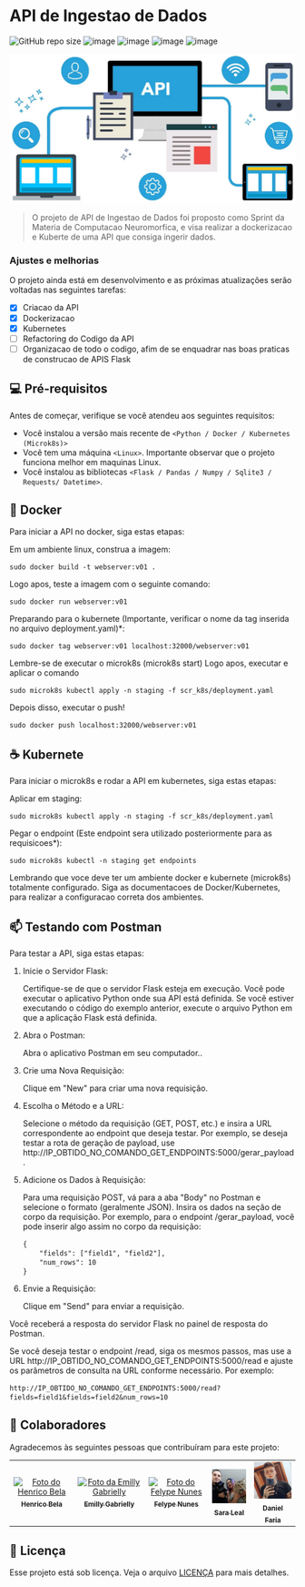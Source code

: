 # API de Ingestao de Dados

![GitHub repo size](https://img.shields.io/github/repo-size/iuricode/README-template?style=for-the-badge)
![image](https://img.shields.io/badge/Python-3776AB?style=for-the-badge&logo=python&logoColor=white)
![image](https://img.shields.io/badge/Kubernetes-326DE6?style=for-the-badge&logo=kubernetes&logoColor=white)
![image](https://img.shields.io/badge/Docker-2496ED?style=for-the-badge&logo=docker&logoColor=white)
![image](https://img.shields.io/badge/Flask-000000?style=for-the-badge&logo=flask&logoColor=white)

<img src="imgs/imagem.png" alt="API">

> O projeto de API de Ingestao de Dados foi proposto como Sprint da Materia de Computacao Neuromorfica, e visa realizar a dockerizacao e Kuberte de uma API que consiga ingerir dados.

### Ajustes e melhorias

O projeto ainda está em desenvolvimento e as próximas atualizações serão voltadas nas seguintes tarefas:

- [x] Criacao da API
- [x] Dockerizacao
- [x] Kubernetes
- [ ] Refactoring do Codigo da API
- [ ] Organizacao de todo o codigo, afim de se enquadrar nas boas praticas de construcao de APIS Flask

## 💻 Pré-requisitos

Antes de começar, verifique se você atendeu aos seguintes requisitos:

* Você instalou a versão mais recente de `<Python / Docker / Kubernetes (Microk8s)>`
* Você tem uma máquina `<Linux>`. Importante observar que o projeto funciona melhor em maquinas Linux.
* Você instalou as bibliotecas `<Flask / Pandas / Numpy / Sqlite3 / Requests/ Datetime>`.

## 🚀 Docker

Para iniciar a API no docker, siga estas etapas:

Em um ambiente linux, construa a imagem:
```
sudo docker build -t webserver:v01 .
```

Logo apos, teste a imagem com o seguinte comando:
```
sudo docker run webserver:v01
```

Preparando para o kubernete (Importante, verificar o nome da tag inserida no arquivo deployment.yaml)*:
```
sudo docker tag webserver:v01 localhost:32000/webserver:v01
```

Lembre-se de executar o microk8s (microk8s start)
Logo apos, executar e aplicar o comando 

```
sudo microk8s kubectl apply -n staging -f scr_k8s/deployment.yaml
```

Depois disso, executar o push!
```
sudo docker push localhost:32000/webserver:v01
```



## ☕ Kubernete

Para iniciar o microk8s e rodar a API em kubernetes, siga estas etapas:

Aplicar em staging:
```
sudo microk8s kubectl apply -n staging -f scr_k8s/deployment.yaml
```

Pegar o endpoint (Este endpoint sera utilizado posteriormente para as requisicoes*):
```
sudo microk8s kubectl -n staging get endpoints
```

Lembrando que voce deve ter um ambiente docker e kubernete (microk8s) totalmente configurado. Siga as documentacoes de Docker/Kubernetes, para realizar a configuracao correta dos ambientes.

## 📫 Testando com Postman

Para testar a API, siga estas etapas:

1. Inicie o Servidor Flask:

    Certifique-se de que o servidor Flask esteja em execução. Você pode executar o aplicativo Python onde sua API está definida. Se você estiver executando o código do exemplo anterior, execute o arquivo Python em que a aplicação Flask está definida.


2. Abra o Postman:

    Abra o aplicativo Postman em seu computador..


3. Crie uma Nova Requisição: 

    Clique em "New" para criar uma nova requisição.


4. Escolha o Método e a URL:

    Selecione o método da requisição (GET, POST, etc.) e insira a URL correspondente ao endpoint que deseja testar. Por exemplo, se deseja testar a rota de geração de payload, use http://IP_OBTIDO_NO_COMANDO_GET_ENDPOINTS:5000/gerar_payload.


5. Adicione os Dados à Requisição:

    Para uma requisição POST, vá para a aba "Body" no Postman e selecione o formato (geralmente JSON). Insira os dados na seção de corpo da requisição. Por exemplo, para o endpoint /gerar_payload, você pode inserir algo assim no corpo da requisição:
    ```
    {
        "fields": ["field1", "field2"],
        "num_rows": 10
    }

    ```


6. Envie a Requisição:

    Clique em "Send" para enviar a requisição.


Você receberá a resposta do servidor Flask no painel de resposta do Postman.

Se você deseja testar o endpoint /read, siga os mesmos passos, mas use a URL http://IP_OBTIDO_NO_COMANDO_GET_ENDPOINTS:5000/read e ajuste os parâmetros de consulta na URL conforme necessário. Por exemplo:

```
http://IP_OBTIDO_NO_COMANDO_GET_ENDPOINTS:5000/read?fields=field1&fields=field2&num_rows=10
```

## 🤝 Colaboradores

Agradecemos às seguintes pessoas que contribuíram para este projeto:

<table>
  <tr>
    <td align="center">
      <a href="#">
        <img src="https://avatars.githubusercontent.com/u/69468384?s=400&u=345cc4cd7eb2af9d149ebdbdfd4b05bb115c17e2&v=4" width="100px;" alt="Foto do Henrico Bela"/><br>
        <sub>
          <b>Henrico Bela</b>
        </sub>
      </a>
    </td>
    <td align="center">
      <a href="#">
        <img src="https://avatars.githubusercontent.com/u/104632698?v=4" width="100px;" alt="Foto da Emilly Gabrielly"/><br>
        <sub>
          <b>Emilly Gabrielly</b>
        </sub>
      </a>
    </td>
    <td align="center">
      <a href="#">
        <img src="https://avatars.githubusercontent.com/u/101263522?v=4" width="100px;" alt="Foto do Felype Nunes"/><br>
        <sub>
          <b>Felype Nunes</b>
        </sub>
      </a>
    </td>
    <td align="center">
      <a href="#">
        <img src="imgs/sara.jpg" width="100px;" alt="Foto da Sara Leal"/><br>
        <sub>
          <b>Sara Leal</b>
        </sub>
      </a>
    </td>
    <td align="center">
      <a href="#">
        <img src="imgs/dani.jpg" width="100px;" alt="Foto do Daniel Faria"/><br>
        <sub>
          <b>Daniel Faria</b>
        </sub>
      </a>
    </td>
  </tr>
</table>

## 📝 Licença

Esse projeto está sob licença. Veja o arquivo [LICENÇA](LICENSE.md) para mais detalhes.